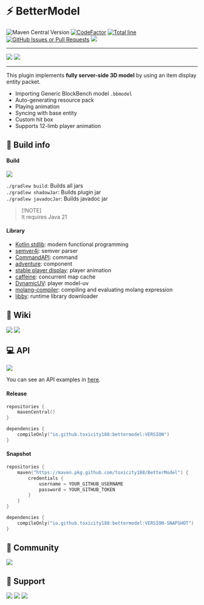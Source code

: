 # ⚡ BetterModel
![Maven Central Version](https://img.shields.io/maven-central/v/io.github.toxicity188/bettermodel?style=flat-square&logo=sonatype)
[![CodeFactor](https://www.codefactor.io/repository/github/toxicity188/bettermodel/badge?style=flat-square)](https://www.codefactor.io/repository/github/toxicity188/bettermodel)
[![Total line](https://tokei.rs/b1/github/toxicity188/BetterModel?category=code&style=flat-square)](https://github.com/toxicity188/BetterModel)
[![GitHub Issues or Pull Requests](https://img.shields.io/github/issues/toxicity188/BetterModel?style=flat-square&logo=github)](https://github.com/toxicity188/BetterModel/issues)
[![](https://img.shields.io/github/actions/workflow/status/toxicity188/BetterModel/publish.yml?style=flat-square)](https://modrinth.com/plugin/bettermodel/versions)

* * *
![](https://github.com/user-attachments/assets/5a6c1a8c-6fe2-4a67-a10e-e63e40825d35)
![](https://github.com/user-attachments/assets/ff515577-6a72-48ba-9943-81f00dddb375)
* * *

This plugin implements **fully server-side 3D model** by using an item display entity packet.

- Importing Generic BlockBench model `.bbmodel`
- Auto-generating resource pack
- Playing animation
- Syncing with base entity
- Custom hit box
- Supports 12-limb player animation

## 🔧 Build info

#### Build
[![](https://cdn.jsdelivr.net/npm/@intergrav/devins-badges@3/assets/cozy/built-with/gradle_vector.svg)](https://gradle.org/)

`./gradlew build`: Builds all jars  
`./gradlew shadowJar`: Builds plugin jar  
`./gradlew javadocJar`: Builds javadoc jar

> [!NOTE]\
> It requires Java 21

#### Library
- [Kotlin stdlib](https://github.com/JetBrains/kotlin): modern functional programming
- [semver4j](https://github.com/vdurmont/semver4j): semver parser
- [CommandAPI](https://github.com/CommandAPI/CommandAPI): command
- [adventure](https://github.com/KyoriPowered/adventure): component
- [stable player display](https://github.com/bradleyq/stable_player_display): player animation
- [caffeine](https://github.com/ben-manes/caffeine): concurrent map cache
- [DynamicUV](https://github.com/toxicity188/DynamicUV): player model-uv
- [molang-compiler](https://github.com/Ocelot5836/molang-compiler): compiling and evaluating molang expression
- [libby](https://github.com/AlessioDP/libby): runtime library downloader


## 📗 Wiki
[![](https://img.shields.io/badge/Github%20Wiki-181717?logo=github&logoColor=white)](https://github.com/toxicity188/BetterModel/wiki)
[![](https://deepwiki.com/badge.svg)](https://deepwiki.com/toxicity188/BetterModel)

## 💻 API

![](https://cdn.jsdelivr.net/npm/@intergrav/devins-badges@3/assets/cozy/available/maven-central_vector.svg)

You can see an API examples in [here](https://github.com/toxicity188/BetterModel/wiki/API-example). 

#### Release
```kotlin
repositories {
    mavenCentral()
}

dependencies {
    compileOnly("io.github.toxicity188:bettermodel:VERSION")
}
```
#### Snapshot
```kotlin
repositories {
    maven("https://maven.pkg.github.com/toxicity188/BetterModel") {
        credentials {
            username = YOUR_GITHUB_USERNAME
            password = YOUR_GITHUB_TOKEN
        }
    }
}

dependencies {
    compileOnly("io.github.toxicity188:bettermodel:VERSION-SNAPSHOT")
}
```

## 🌈 Community
[![](https://discord.com/api/guilds/1012718460297551943/widget.png?style=banner2)](https://discord.com/invite/rePyFESDbk)

## 💖 Support
[![](https://cdn.jsdelivr.net/npm/@intergrav/devins-badges@3/assets/cozy/donate/buymeacoffee-singular_vector.svg)](https://buymeacoffee.com/toxicity188)
[![](https://cdn.jsdelivr.net/npm/@intergrav/devins-badges@3/assets/cozy/donate/ghsponsors-singular_vector.svg)](https://github.com/sponsors/toxicity188)
[![](https://cdn.jsdelivr.net/npm/@intergrav/devins-badges@3/assets/cozy/donate/paypal-singular_vector.svg)](https://www.paypal.com/paypalme/toxicity188?country.x=KR&locale.x=en_US)